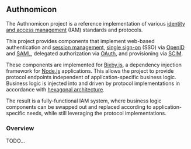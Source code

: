## Authnomicon

The Authnomicon project is a reference implementation of various [identity and
access management](https://en.wikipedia.org/wiki/Identity_management) (IAM)
standards and protocols.

This project provides components that implement web-based authentication and
[session management](https://en.wikipedia.org/wiki/HTTP#HTTP_session), [single
sign-on](https://en.wikipedia.org/wiki/Single_sign-on) (SSO) via [OpenID](https://en.wikipedia.org/wiki/OpenID)
and [SAML](https://en.wikipedia.org/wiki/Security_Assertion_Markup_Language),
delegated authorization via [OAuth](https://en.wikipedia.org/wiki/OAuth), and
provisioning via [SCIM](https://en.wikipedia.org/wiki/System_for_Cross-domain_Identity_Management).

These components are implemented for [Bixby.js](https://github.com/bixbyjs), a
dependency injection framework for [Node.js](https://nodejs.org/) applications.
This allows the project to provide protocol endpoints independent of
application-specific business logic.  Business logic is injected into and driven
by protocol implementations in accordance with [hexagonal architecture](https://en.wikipedia.org/wiki/Hexagonal_architecture_(software)).

The result is a fully-functional IAM system, where business logic components can
be swapped out and replaced according to application-specific needs, while still
leveraging the protocol implementations.

### Overview

TODO...